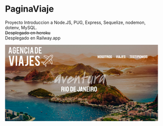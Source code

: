 # PaginaViaje
Proyecto Introduccion a Node.JS, PUG, Express, Sequelize, nodemon, dotenv, MySQL.<br>
<span style="text-decoration:line-through;">
   Desplegado en heroku<br>
</span>
Desplegado en Railway.app

<img src="/screenshot.png" disabled />
